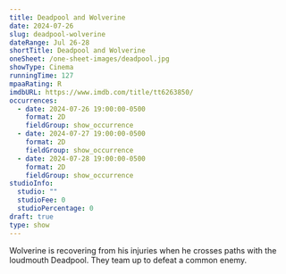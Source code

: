 ```yaml
---
title: Deadpool and Wolverine
date: 2024-07-26
slug: deadpool-wolverine
dateRange: Jul 26-28
shortTitle: Deadpool and Wolverine
oneSheet: /one-sheet-images/deadpool.jpg
showType: Cinema
runningTime: 127
mpaaRating: R
imdbURL: https://www.imdb.com/title/tt6263850/
occurrences:
  - date: 2024-07-26 19:00:00-0500
    format: 2D
    fieldGroup: show_occurrence
  - date: 2024-07-27 19:00:00-0500
    format: 2D
    fieldGroup: show_occurrence
  - date: 2024-07-28 19:00:00-0500
    format: 2D
    fieldGroup: show_occurrence
studioInfo:
  studio: ""
  studioFee: 0
  studioPercentage: 0
draft: true
type: show
---
```

Wolverine is recovering from his injuries when he crosses paths with the loudmouth Deadpool. They team up to defeat a common enemy.